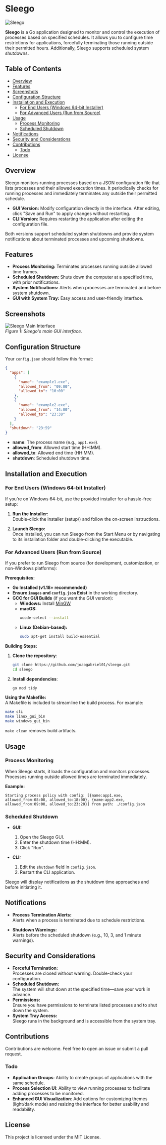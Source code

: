 # Sleego


![Sleego](images/sleego_doc.png)  

**Sleego** is a Go application designed to monitor and control the execution of processes based on specified schedules. It allows you to configure time restrictions for applications, forcefully terminating those running outside their permitted hours. Additionally, Sleego supports scheduled system shutdowns.

## Table of Contents

- [Overview](#overview)
- [Features](#features)
- [Screenshots](#screenshots)
- [Configuration Structure](#configuration-structure)
- [Installation and Execution](#installation-and-execution)
  - [For End Users (Windows 64-bit Installer)](#for-end-users-windows-64-bit-installer)
  - [For Advanced Users (Run from Source)](#for-advanced-users-run-from-source)
- [Usage](#usage)
  - [Process Monitoring](#process-monitoring)
  - [Scheduled Shutdown](#scheduled-shutdown)
- [Notifications](#notifications)
- [Security and Considerations](#security-and-considerations)
- [Contributions](#contributions)
  - [Todo](#todo)
- [License](#license)

## Overview

Sleego monitors running processes based on a JSON configuration file that lists processes and their allowed execution times. It periodically checks for running processes and immediately terminates any outside their permitted schedule.

- **GUI Version:** Modify configuration directly in the interface. After editing, click "Save and Run" to apply changes without restarting.
- **CLI Version:** Requires restarting the application after editing the configuration file.

Both versions support scheduled system shutdowns and provide system notifications about terminated processes and upcoming shutdowns.

## Features

- **Process Monitoring:** Terminates processes running outside allowed time frames.
- **Scheduled Shutdown:** Shuts down the computer at a specified time, with prior notifications.
- **System Notifications:** Alerts when processes are terminated and before system shutdown.
- **GUI with System Tray:** Easy access and user-friendly interface.

## Screenshots

![Sleego Main Interface](images/sleego_main_interface.png)  
*Figure 1: Sleego's main GUI interface.*

## Configuration Structure

Your `config.json` should follow this format:

```json
{
  "apps": [
    {
      "name": "example1.exe",
      "allowed_from": "09:00",
      "allowed_to": "10:00"
    },
    {
      "name": "example2.exe",
      "allowed_from": "14:00",
      "allowed_to": "23:30"
    }
  ],
  "shutdown": "23:59"
}
```

- **name**: The process name (e.g., `app1.exe`).
- **allowed_from**: Allowed start time (HH:MM).
- **allowed_to**: Allowed end time (HH:MM).
- **shutdown**: Scheduled shutdown time.

## Installation and Execution

### For End Users (Windows 64-bit Installer)

If you’re on Windows 64-bit, use the provided installer for a hassle-free setup:

1. **Run the Installer:**  
   Double-click the installer (setup/) and follow the on-screen instructions.

2. **Launch Sleego:**  
   Once installed, you can run Sleego from the Start Menu or by navigating to its installation folder and double-clicking the executable.

### For Advanced Users (Run from Source)

If you prefer to run Sleego from source (for development, customization, or non-Windows platforms):

**Prerequisites:**
- **Go Installed (v1.18+ recommended)**
- **Ensure `images` and `config.json` Exist** in the working directory.
- **GCC for GUI Builds** (if you want the GUI version):
  - **Windows:** Install [MinGW](https://www.mingw-w64.org/downloads/)
  - **macOS:**  
    ```bash
    xcode-select --install
    ```
  - **Linux (Debian-based):**  
    ```bash
    sudo apt-get install build-essential
    ```

**Building Steps:**
1. **Clone the repository**:
    ```bash
    git clone https://github.com/joaogabriel01/sleego.git
    cd sleego
    ```
2. **Install dependencies**:
    ```bash
    go mod tidy
    ```

**Using the Makefile:**  
A Makefile is included to streamline the build process. For example:
```bash
make cli
make linux_gui_bin
make windows_gui_bin
```
`make clean` removes build artifacts.

## Usage

### Process Monitoring

When Sleego starts, it loads the configuration and monitors processes. Processes running outside allowed times are terminated immediately.

**Example:**
```
Starting process policy with config: [{name:app1.exe, allowed_from:08:00, allowed_to:18:00}, {name:app2.exe, allowed_from:09:00, allowed_to:23:20}] from path: ./config.json
```

### Scheduled Shutdown

- **GUI:**
  1. Open the Sleego GUI.
  2. Enter the shutdown time (HH:MM).
  3. Click "Run".

- **CLI:**
  1. Edit the `shutdown` field in `config.json`.
  2. Restart the CLI application.

Sleego will display notifications as the shutdown time approaches and before initiating it.

## Notifications

- **Process Termination Alerts:**  
  Alerts when a process is terminated due to schedule restrictions.

- **Shutdown Warnings:**  
  Alerts before the scheduled shutdown (e.g., 10, 3, and 1 minute warnings).

## Security and Considerations

- **Forceful Termination:**  
  Processes are closed without warning. Double-check your configuration.
- **Scheduled Shutdown:**  
  The system will shut down at the specified time—save your work in advance.
- **Permissions:**  
  Ensure you have permissions to terminate listed processes and to shut down the system.
- **System Tray Access:**  
  Sleego runs in the background and is accessible from the system tray.

## Contributions

Contributions are welcome. Feel free to open an issue or submit a pull request.

### Todo

- **Application Groups**: Ability to create groups of applications with the same schedule.
- **Process Selection UI**: Ability to view running processes to facilitate adding processes to be monitored.
- **Enhanced GUI Visualization**: Add options for customizing themes (light/dark mode) and resizing the interface for better usability and readability.

## License

This project is licensed under the MIT License.